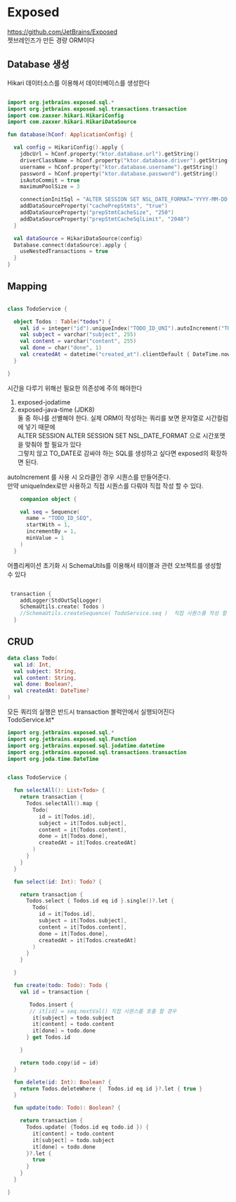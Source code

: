 # Exposed

https://github.com/JetBrains/Exposed  
젯브레인즈가 만든 경량 ORM이다


## Database 생성

Hikari 데이터소스를 이용해서 데이터베이스를 생성한다  

```kt

import org.jetbrains.exposed.sql.*
import org.jetbrains.exposed.sql.transactions.transaction
import com.zaxxer.hikari.HikariConfig
import com.zaxxer.hikari.HikariDataSource

fun database(hConf: ApplicationConfig) {

  val config = HikariConfig().apply {
    jdbcUrl = hConf.property("ktor.database.url").getString()
    driverClassName = hConf.property("ktor.database.driver").getString()
    username = hConf.property("ktor.database.username").getString()
    password = hConf.property("ktor.database.password").getString()
    isAutoCommit = true
    maximumPoolSize = 3

    connectionInitSql = "ALTER SESSION SET NSL_DATE_FORMAT='YYYY-MM-DD'"
    addDataSourceProperty("cachePrepStmts", "true")
    addDataSourceProperty("prepStmtCacheSize", "250")
    addDataSourceProperty("prepStmtCacheSqlLimit", "2048")
  }

  val dataSource = HikariDataSource(config)
  Database.connect(dataSource).apply {
    useNestedTransactions = true
  }
}


```
## Mapping

```kt 

class TodoService {

  object Todos : Table("todos") {
    val id = integer("id").uniqueIndex("TODO_ID_UNI").autoIncrement("TODO_ID_SEQ")
    val subject = varchar("subject", 255)
    val content = varchar("content", 255)
    val done = char("done", 1)
    val createdAt = datetime("created_at").clientDefault { DateTime.now() }
  }

}

```

시간을 다루기 위해선 필요한 의존성에 주의 해야한다  
1. exposed-jodatime
1. exposed-java-time (JDK8)  
둘 중 하나를 선별해야 한다.
실제 ORM이 작성하는 쿼리를 보면 문자열로 시간컬럼에 넣기 때문에  
ALTER SESSION ALTER SESSION SET NSL_DATE_FORMAT 으로 시간포맷을 맞춰야 할 필요가 있다  
그렇치 않고 TO_DATE로 감싸야 하는 SQL를 생성하고 싶다면 exposed의 확장하면 된다.


autoIncrement 를 사용 시 오라클인 경우 시퀀스를 만들어준다.  
만약 uniqueIndex로만 사용하고 직접 시퀀스를 다뤄야 직접 작성 할 수 있다.  

```kt 
    companion object {

    val seq = Sequence(
      name = "TODO_ID_SEQ",
      startWith = 1,
      incrementBy = 1,
      minValue = 1
    )
  }

```


어플리케이션 초기화 시 SchemaUtils를 이용해서 테이블과 관련 오브젝트를 생성할 수 있다  

```kt 

 transaction {
    addLogger(StdOutSqlLogger)
    SchemaUtils.create( Todos )
    //SchemaUtils.createSequence( TodoService.seq )  직접 시퀀스를 작성 할 경우
  }

```

## CRUD

```kt 
data class Todo(
  val id: Int,
  val subject: String,
  val content: String,
  val done: Boolean?,
  val createdAt: DateTime?
)
```

모든 쿼리의 실행은 반드시 transaction 블럭안에서 실행되어진다  
TodoService.kt*

```kt 
import org.jetbrains.exposed.sql.*
import org.jetbrains.exposed.sql.Function
import org.jetbrains.exposed.sql.jodatime.datetime
import org.jetbrains.exposed.sql.transactions.transaction
import org.joda.time.DateTime


class TodoService {

  fun selectAll(): List<Todo> {
    return transaction {
      Todos.selectAll().map {
        Todo(
          id = it[Todos.id],
          subject = it[Todos.subject],
          content = it[Todos.content],
          done = it[Todos.done],
          createdAt = it[Todos.createdAt]
        )
      }
    }
  }

  fun select(id: Int): Todo? {

    return transaction {
      Todos.select { Todos.id eq id }.single()?.let {
        Todo(
          id = it[Todos.id],
          subject = it[Todos.subject],
          content = it[Todos.content],
          done = it[Todos.done],
          createdAt = it[Todos.createdAt]
        )
      }
    }

  }

  fun create(todo: Todo): Todo {
    val id = transaction {

       Todos.insert {
       // it[id] = seq.nextVal() 직접 시퀀스를 호출 할 경우
        it[subject] = todo.subject
        it[content] = todo.content
        it[done] = todo.done
      } get Todos.id

    }

    return todo.copy(id = id)
  }

  fun delete(id: Int): Boolean? {
    return Todos.deleteWhere {  Todos.id eq id }?.let { true }
  }

  fun update(todo: Todo): Boolean? {

    return transaction {
      Todos.update( {Todos.id eq todo.id }) {
        it[content] = todo.content
        it[subject] = todo.subject
        it[done] = todo.done
      }?.let {
        true
      }
    }
  }

}

```


